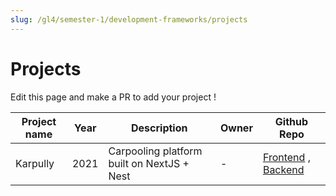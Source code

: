```yaml
---
slug: /gl4/semester-1/development-frameworks/projects
---
```


# Projects

Edit this page and make a PR to add your project !

| Project name | Year | Description | Owner | Github Repo
| --- | --- | --- | --- | ---
| Karpully | 2021 | Carpooling platform built on NextJS + Nest | - | [Frontend]( https://github.com/wadhah101/Karpully-Frontend) , [Backend](https://github.com/AhmedGrati/Karpully-Backend)
